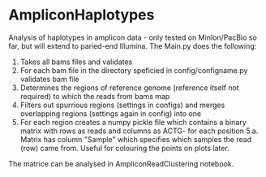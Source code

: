 # AmpliconHaplotypes
Analysis of haplotypes in amplicon data - only tested on MinIon/PacBio so far, but will extend to paried-end Illumina.
The Main.py does the following:
1. Takes all bams files and validates
2. For each bam file in the directory speficied in config/configname.py validates bam file
3. Determines the regions of reference genome (reference itself not required) to which the reads from bams map
4. Filters out spurrious regions (settings in configs) and merges overlapping regions (settings again in config) into one
5. For each region creates a numpy pickle file which contains a binary matrix with rows as reads and columns as ACTG- for each position
  5.a. Matrix has column "Sample" which specifies which samples the read (row) came from. Useful for colouring the points on plots later.

The matrice can be analysed in AmpliconReadClustering notebook. 
